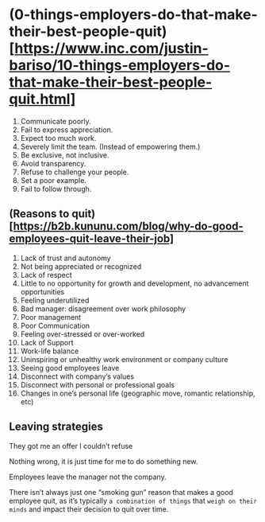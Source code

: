 
# (0-things-employers-do-that-make-their-best-people-quit)[https://www.inc.com/justin-bariso/10-things-employers-do-that-make-their-best-people-quit.html]

1. Communicate poorly.
2. Fail to express appreciation.
3. Expect too much work.
4. Severely limit the team. (Instead of empowering them.)
5. Be exclusive, not inclusive.
6. Avoid transparency.
7. Refuse to challenge your people.
8. Set a poor example.
9.  Fail to follow through.



## (Reasons to quit)[https://b2b.kununu.com/blog/why-do-good-employees-quit-leave-their-job]

1. Lack of trust and autonomy
2. Not being appreciated or recognized
3. Lack of respect
4. Little to no opportunity for growth and development, no advancement opportunities
5. Feeling underutilized
6. Bad manager: disagreement over work philosophy
7. Poor management
8. Poor Communication
9. Feeling over-stressed or over-worked
10. Lack of Support
11. Work-life balance
12. Uninspiring or unhealthy work environment or company culture
13. Seeing good employees leave
14. Disconnect with company’s values
15. Disconnect with personal or professional goals
16. Changes in one’s personal life (geographic move, romantic relationship, etc)

## Leaving strategies

They got me an offer I couldn’t refuse

Nothing wrong, it is just time for me to do something new. 

Employees leave the manager not the company.

There isn’t always just one “smoking gun” reason that makes a good employee quit, as it’s typically `a combination of things` that `weigh on their minds` and impact their decision to quit over time.

